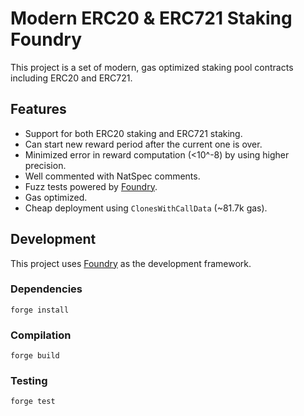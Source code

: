 # Modern ERC20 & ERC721 Staking Foundry

This project is a set of modern, gas optimized staking pool contracts including ERC20 and ERC721.

## Features

-   Support for both ERC20 staking and ERC721 staking.
-   Can start new reward period after the current one is over.
-   Minimized error in reward computation (<10^-8) by using higher precision.
-   Well commented with NatSpec comments.
-   Fuzz tests powered by [Foundry](https://github.com/gakonst/foundry).
-   Gas optimized.
-   Cheap deployment using `ClonesWithCallData` (~81.7k gas).

## Development

This project uses [Foundry](https://github.com/gakonst/foundry) as the development framework.

### Dependencies

```
forge install
```

### Compilation

```
forge build
```

### Testing

```
forge test
```
